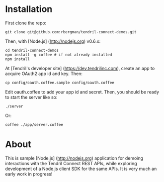 # Installation

First clone the repo:

	git clone git@github.com:rbergman/tendril-connect-demos.git

Then, with [Node.js] (http://nodejs.org) v0.6.x:

	cd tendril-connect-demos
	npm install -g coffee # if not already installed
	npm install

At [Tendril's developer site] (https://dev.tendrilinc.com), create an app to acquire OAuth2 app id and key.  Then:

	cp config/oauth.coffee.sample config/oauth.coffee

Edit oauth.coffee to add your app id and secret.  Then, you should be ready to start the server like so:

	./server

Or:

	coffee ./app/server.coffee

# About

This is sample [Node.js] (http://nodejs.org) application for demoing interactions with the Tendril Connect REST APIs, while exploring development of a Node.js client SDK for the same APIs.  It is very much an early work in progress!
